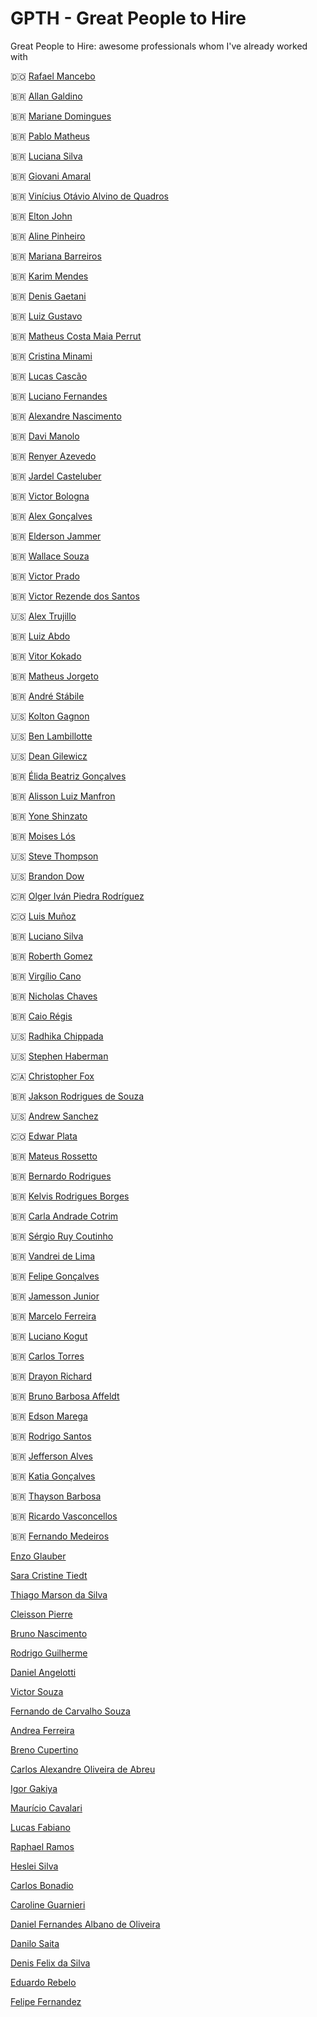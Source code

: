 # GPTH - Great People to Hire
Great People to Hire: awesome professionals whom I've already worked with

🇩🇴 [Rafael Mancebo](https://www.linkedin.com/in/rafaelmancebo/)

🇧🇷 [Allan Galdino](https://www.linkedin.com/in/allangsilva/)

🇧🇷 [Mariane Domingues](https://www.linkedin.com/in/mariane-domingues/)

🇧🇷 [Pablo Matheus](https://www.linkedin.com/in/pablo-lima-araujo/)

🇧🇷 [Luciana Silva](https://www.linkedin.com/in/luciana-araujo-as/)

🇧🇷 [Giovani Amaral](https://www.linkedin.com/in/giovani-amaral/)

🇧🇷 [Vinícius Otávio Alvino de Quadros](https://www.linkedin.com/in/voa-quadros/)

🇧🇷 [Elton John](https://www.linkedin.com/in/ejss/)

🇧🇷 [Aline Pinheiro](https://www.linkedin.com/in/aline-a-pinheiro-89438b23/)

🇧🇷 [Mariana Barreiros](https://www.linkedin.com/in/mariana-barreiros-39892a33/)

🇧🇷 [Karim Mendes](https://www.linkedin.com/in/karim-mendes-720249b9/)

🇧🇷 [Denis Gaetani](https://www.linkedin.com/in/denis-gaetani-030990b6/)

🇧🇷 [Luiz Gustavo](https://www.linkedin.com/in/luiz-gustavo-silva-7b834251/)

🇧🇷 [Matheus Costa Maia Perrut](https://www.linkedin.com/in/perrutm/)

🇧🇷 [Cristina Minami](https://www.linkedin.com/in/cristinaminami/)

🇧🇷 [Lucas Cascão](https://www.linkedin.com/in/lucas-cascao/)

🇧🇷 [Luciano Fernandes](https://www.linkedin.com/in/lucianofernandesdeveloper/)

🇧🇷 [Alexandre Nascimento](https://www.linkedin.com/in/alexandre2/)

🇧🇷 [Davi Manolo](https://www.linkedin.com/in/davi-manolo/)

🇧🇷 [Renyer Azevedo](https://www.linkedin.com/in/renyer-azevedo/)

🇧🇷 [Jardel Casteluber](https://www.linkedin.com/in/jardelcasteluber/)

🇧🇷 [Victor Bologna](https://www.linkedin.com/in/victor-bologna/)

🇧🇷 [Alex Gonçalves](https://www.linkedin.com/in/alexserodio/)

🇧🇷 [Elderson Jammer](https://www.linkedin.com/in/elderson-jammer/)

🇧🇷 [Wallace Souza](https://www.linkedin.com/in/wallace-gomes-de-souza/)

🇧🇷 [Victor Prado](https://www.linkedin.com/in/victor-prado-4433a0112/)

🇧🇷 [Victor Rezende dos Santos](https://www.linkedin.com/in/victor-rds/)

🇺🇸 [Alex Trujillo](https://www.linkedin.com/in/alex-trujillo-300828114/)

🇧🇷 [Luiz Abdo](https://www.linkedin.com/in/luizabdo/)

🇧🇷 [Vitor Kokado](https://www.linkedin.com/in/vitor-k-078235277/)

🇧🇷 [Matheus Jorgeto](https://www.linkedin.com/in/matheus-jorgeto/)

🇧🇷 [André Stábile](https://www.linkedin.com/in/andrestabile/)

🇺🇸 [Kolton Gagnon](https://www.linkedin.com/in/kolton-gagnon/)

🇺🇸 [Ben Lambillotte](https://www.linkedin.com/in/benlambillotte/)

🇺🇸 [Dean Gilewicz](https://www.linkedin.com/in/deangilewicz/)

🇧🇷 [Élida Beatriz Gonçalves](https://www.linkedin.com/in/elidabeatriz/)

🇧🇷 [Alisson Luiz Manfron](https://www.linkedin.com/in/alisson-manfron/)

🇧🇷 [Yone Shinzato](https://www.linkedin.com/in/yone-shinzato/)

🇧🇷 [Moises Lós](https://www.linkedin.com/in/moises-lós-b68463162/)

🇺🇸 [Steve Thompson](https://www.linkedin.com/in/stevethompsoneng/)

🇺🇸 [Brandon Dow](https://www.linkedin.com/in/brandondow/)

🇨🇷 [Olger Iván Piedra Rodríguez](https://www.linkedin.com/in/ivapie/)

🇨🇴 [Luis Muñoz](https://www.linkedin.com/in/ing-luis-arturo-muñoz-bogarin/)

🇧🇷 [Luciano Silva](https://www.linkedin.com/in/luciano-feitosa/)

🇧🇷 [Roberth Gomez](https://www.linkedin.com/in/roberthdg/)

🇧🇷 [Virgílio Cano](https://www.linkedin.com/in/virgiliocano/)

🇧🇷 [Nicholas Chaves](https://www.linkedin.com/in/nicholas-chaves/)

🇧🇷 [Caio Régis](https://www.linkedin.com/in/caioregis/)

🇺🇸 [Radhika Chippada](https://www.linkedin.com/in/radhika-chippada/)

🇺🇸 [Stephen Haberman](https://www.linkedin.com/in/stephenhaberman/)

🇨🇦 [Christopher Fox](https://www.linkedin.com/in/christopher-james-fox/)

🇧🇷 [Jakson Rodrigues de Souza](https://www.linkedin.com/in/jakson-rodrigues-de-sousa-10b35876/)

🇺🇸 [Andrew Sanchez](https://www.linkedin.com/in/andrewsanc/)

🇨🇴 [Edwar Plata](https://www.linkedin.com/in/0ces/)

🇧🇷 [Mateus Rossetto](https://www.linkedin.com/in/mcrossetto/)

🇧🇷 [Bernardo Rodrigues](https://www.linkedin.com/in/bernardolrodrigues/)

🇧🇷 [Kelvis Rodrigues Borges](https://www.linkedin.com/in/kelvis-borges/)

🇧🇷 [Carla Andrade Cotrim](https://www.linkedin.com/in/carla-cotrim/)

🇧🇷 [Sérgio Ruy Coutinho](https://www.linkedin.com/in/sergioruy/)

🇧🇷 [Vandrei de Lima](https://www.linkedin.com/in/vandrei-de-lima-87022b126/)

🇧🇷 [Felipe Gonçalves](https://www.linkedin.com/in/felipegoncalvesti/)

🇧🇷 [Jamesson Junior](https://www.linkedin.com/in/jamessonjunior/)

🇧🇷 [Marcelo Ferreira](https://www.linkedin.com/in/marcelo-ferreira-568800105/)

🇧🇷 [Luciano Kogut](https://www.linkedin.com/in/lucianokogut/)

🇧🇷 [Carlos Torres](https://www.linkedin.com/in/carlostorres3722/)

🇧🇷 [Drayon Richard](https://www.linkedin.com/in/drayon-richard/)

🇧🇷 [Bruno Barbosa Affeldt](https://www.linkedin.com/in/bruno-barbosa-affeldt/)

🇧🇷 [Edson Marega](https://www.linkedin.com/in/edson-marega/)

🇧🇷 [Rodrigo Santos](https://www.linkedin.com/in/rodrigo-santos-35589634/)

🇧🇷 [Jefferson Alves](https://www.linkedin.com/in/jefersonbalves/)

🇧🇷 [Katia Gonçalves](https://www.linkedin.com/in/katiagoncalvez/)

🇧🇷 [Thayson Barbosa](https://www.linkedin.com/in/thayson-barbosa/)

🇧🇷 [Ricardo Vasconcellos](https://www.linkedin.com/in/ricardo-vasconcellos-23618829/)

🇧🇷 [Fernando Medeiros](https://www.linkedin.com/in/fernando-medeiros-531a1a26/)

[Enzo Glauber](https://www.linkedin.com/in/enzoglauber/)

[Sara Cristine Tiedt](https://www.linkedin.com/in/sara-cristine-tiedt-270472174/)

[Thiago Marson da Silva](https://www.linkedin.com/in/thiago-marson-da-silva-240067157/)

[Cleisson Pierre](https://www.linkedin.com/in/cleissonpierre/)

[Bruno Nascimento](https://www.linkedin.com/in/bruno-nascimento-71a489181/)

[Rodrigo Guilherme](https://www.linkedin.com/in/rodrigo-guilherme-002391131/)

[Daniel Angelotti](https://www.linkedin.com/in/daniel-angelotti-05428a3a/)

[Victor Souza](https://www.linkedin.com/in/vhbsouza/)

[Fernando de Carvalho Souza](https://www.linkedin.com/in/fernando-de-carvalho-sousa-30777752/)

[Andrea Ferreira](https://www.linkedin.com/in/andrea-ferreira-195399167/)

[Breno Cupertino](https://www.linkedin.com/in/brenocupertino/)

[Carlos Alexandre Oliveira de Abreu](https://www.linkedin.com/in/carlos-alexandre-oliveira-de-abreu-4161a2b5/)

[Igor Gakiya](https://www.linkedin.com/in/igor-gakiya-79bb58136/)

[Maurício Cavalari](https://www.linkedin.com/in/maurício-cavalari-aa18ab113/)

[Lucas Fabiano](https://www.linkedin.com/in/lufabiano/)

[Raphael Ramos](https://www.linkedin.com/in/raphaelramosbr/)

[Heslei Silva](https://www.linkedin.com/in/hesleisilva/)

[Carlos Bonadio](https://www.linkedin.com/in/carlosbonadio/)

[Caroline Guarnieri](https://www.linkedin.com/in/caroline-guarnieri-ab21a31b9/)

[Daniel Fernandes Albano de Oliveira](https://www.linkedin.com/in/daniel-fernandes-albano-de-oliveira-59552898/)

[Danilo Saita](https://www.linkedin.com/in/danilo-saita/)

[Denis Felix da Silva](https://www.linkedin.com/in/denisfelix/)

[Eduardo Rebelo](https://www.linkedin.com/in/eduardo-rebelo/)

[Felipe Fernandez](https://www.linkedin.com/in/felipee-fernandez/)
